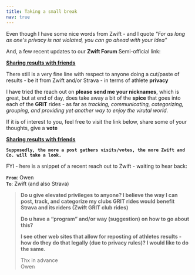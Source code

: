 ```yaml
---
title: Taking a small break
nav: true
---
```


Even though I have some nice words from Zwift - and I quote *"For as long as one's privacy is not
violated, you can go ahead with your idea"*

And, a few recent updates to our **Zwift Forum** Semi-official link:

[**Sharing results with friends**](https://forums.zwift.com/t/sharing-results-with-friends/534276/8 "Sharing with friends at Zwift forum")

There still is a very fine line with respect to anyone doing a
cut/paste of results - be it from Zwift and/or Strava - in terms of
athlete **privacy**

I have tried the reach out on **please send me your nicknames**, which
is great, but at end of day, does take away a bit of the **spice**
that goes into each of the **GRIT** rides - as far as *tracking,
communicating, categorizing, grouping, and providing yet another way
to enjoy the virutal world.*

If it is of interest to you, feel free to visit the link below, share
some of your thoughts, give a **vote**

[**Sharing results with friends**](https://forums.zwift.com/t/sharing-results-with-friends/534276/8 "Sharing with friends at Zwift forum")

**`Supposedly, the more a post gathers visits/votes, the more Zwift and
Co. will take a look.`**

FYI - here is a snippet of a recent reach out to Zwift - waiting to hear back:

**`From`**: Owen <br>
**`To`**: Zwift (and also Strava)

> **Do u give elevated privileges to anyone? I believe the way I can post,
track, and categorize my clubs GRIT rides would benefit Strava and its
riders (Zwift GRIT club rides)**
>
> **Do u have a “program” and/or way (suggestion) on how to go about this?**
>
> **I see other web sites that allow for reposting of athletes results -
how do they do that legally (due to privacy rules)? I would like to do
the same.**
>
> Thx in advance <br>
> Owen
